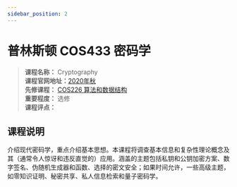 ```yaml
---
sidebar_position: 2
---
```


# 普林斯顿 COS433 密码学





>**课程名称：** Cryptography         
**课程官网地址：**[2020年秋](https://www.cs.princeton.edu/~mzhandry/courses/2020-Fall-COS433/)  
**先修课程：** [COS226 算法和数据结构](https://hackway.org/docs/cs/freshman/datastructure/cos226)    
**重要程度：** 选修  
**课程评点：** 


## 课程说明
介绍现代密码学，重点介绍基本思想。本课程将调查基本信息和复杂性理论概念及其（通常令人惊讶和违反直觉的）应用。涵盖的主题包括私钥和公钥加密方案、数字签名、伪随机生成器和函数、选择的密文安全；如果时间允许，一些高级主题，如零知识证明、秘密共享、私人信息检索和量子密码学。

<Comment></Comment>
